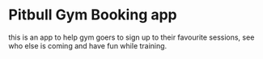 # Pitbull Gym Booking app

this is an app to help gym goers to sign up to their favourite sessions, see who else is coming and have fun while training.
